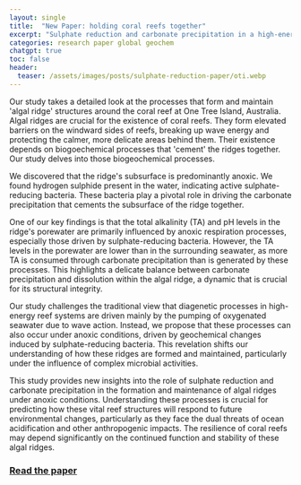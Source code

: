 ```yaml
---
layout: single
title:  "New Paper: holding coral reefs together"
excerpt: "Sulphate reduction and carbonate precipitation in a high-energy algal ridge framework."
categories: research paper global geochem
chatgpt: true
toc: false
header:
  teaser: /assets/images/posts/sulphate-reduction-paper/oti.webp
---
```


Our study takes a detailed look at the processes that form and maintain 'algal ridge' structures around the coral reef at One Tree Island, Australia. Algal ridges are crucial for the existence of coral reefs. They form elevated barriers on the windward sides of reefs, breaking up wave energy and protecting the calmer, more delicate areas behind them. Their existence depends on biogoechemical processes that 'cement' the ridges together. Our study delves into those biogeochemical processes. 

We discovered that the ridge's subsurface is predominantly anoxic. We found hydrogen sulphide present in the water, indicating active sulphate-reducing bacteria. These bacteria play a pivotal role in driving the carbonate precipitation that cements the subsurface of the ridge together.

One of our key findings is that the total alkalinity (TA) and pH levels in the ridge's porewater are primarily influenced by anoxic respiration processes, especially those driven by sulphate-reducing bacteria. However, the TA levels in the porewater are lower than in the surrounding seawater, as more TA is consumed through carbonate precipitation than is generated by these processes. This highlights a delicate balance between carbonate precipitation and dissolution within the algal ridge, a dynamic that is crucial for its structural integrity.

Our study challenges the traditional view that diagenetic processes in high-energy reef systems are driven mainly by the pumping of oxygenated seawater due to wave action. Instead, we propose that these processes can also occur under anoxic conditions, driven by geochemical changes induced by sulphate-reducing bacteria. This revelation shifts our understanding of how these ridges are formed and maintained, particularly under the influence of complex microbial activities.

This study provides new insights into the role of sulphate reduction and carbonate precipitation in the formation and maintenance of algal ridges under anoxic conditions. Understanding these processes is crucial for predicting how these vital reef structures will respond to future environmental changes, particularly as they face the dual threats of ocean acidification and other anthropogenic impacts. The resilience of coral reefs may depend significantly on the continued function and stability of these algal ridges.

### [Read the paper](https://doi.org/10.1007/s00338-024-02509-5)

